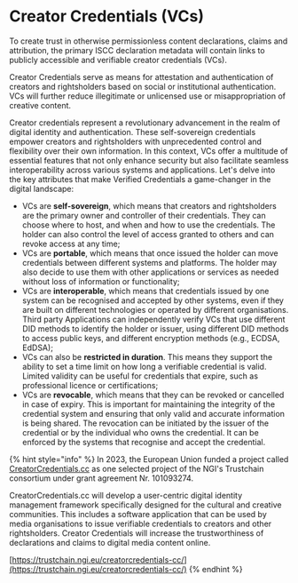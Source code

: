 # Creator Credentials (VCs)

To create trust in otherwise permissionless content declarations, claims and attribution, the primary ISCC declaration metadata will contain links to publicly accessible and verifiable creator credentials (VCs).&#x20;

Creator Credentials serve as means for attestation and authentication of creators and rightsholders based on social or institutional authentication. VCs will further reduce illegitimate or unlicensed use or misappropriation of creative content.

Creator credentials represent a revolutionary advancement in the realm of digital identity and authentication. These self-sovereign credentials empower creators and rightsholders with unprecedented control and flexibility over their own information. In this context, VCs offer a multitude of essential features that not only enhance security but also facilitate seamless interoperability across various systems and applications. Let's delve into the key attributes that make Verified Credentials a game-changer in the digital landscape:

* VCs are **self-sovereign**, which means that creators and rightsholders are the primary owner and controller of their credentials. They can choose where to host, and when and how to use the credentials. The holder can also control the level of access granted to others and can revoke access at any time;
* VCs are **portable**, which means that once issued the holder can move credentials between different systems and platforms. The holder may also decide to use them with other applications or services as needed without loss of information or functionality;
* VCs are **interoperable**, which means that credentials issued by one system can be recognised and accepted by other systems, even if they are built on different technologies or operated by different organisations. Third party Applications can independently verify VCs that use different DID methods to identify the holder or issuer, using different DID methods to access public keys, and different encryption methods (e.g., ECDSA, EdDSA);
* VCs can also be **restricted in duration**. This means they support the ability to set a time limit on how long a verifiable credential is valid. Limited validity can be useful for credentials that expire, such as professional licence or certifications;
* VCs are **revocable**, which means that they can be revoked or cancelled in case of expiry. This is important for maintaining the integrity of the credential system and ensuring that only valid and accurate information is being shared. The revocation can be initiated by the issuer of the credential or by the individual who owns the credential. It can be enforced by the systems that recognise and accept the credential.

{% hint style="info" %}
In 2023, the European Union funded a project called [CreatorCredentials.cc](http://127.0.0.1:5000/s/Q24Y4feVWHWWf6v1gexc/) as one selected project of the NGI's Trustchain consortium under grant agreement Nr. 101093274.&#x20;

CreatorCredentials.cc will develop a user-centric digital identity management framework specifically designed for the cultural and creative communities. This includes a software application that can be used by media organisations to issue verifiable credentials to creators and other rightsholders. Creator Credentials will increase the trustworthiness of declarations and claims to digital media content online.

[https://trustchain.ngi.eu/creatorcredentials-cc/](https://trustchain.ngi.eu/creatorcredentials-cc/)
{% endhint %}

